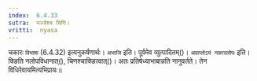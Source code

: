 ```yaml
---
index:  6.4.33
sutra:  भञ्जेश्च चिणि।
vritti:  nyasa
---
```


चकारः `विभाषा` (6.4.32) इत्यनुकर्षणार्थः। `अभाजि` इति। पूर्वमेव व्युत्पादितम्()। 
`अप्राप्तोऽयं नकारलोपः` इति। क्ङिति नलोपविधानात्(), चिणश्चाक्ङित्वात्()। अतः प्रतिषेध्याभाबान्नति नानुवर्तते। तेन विधिरेवायमित्यभिप्रायः॥
